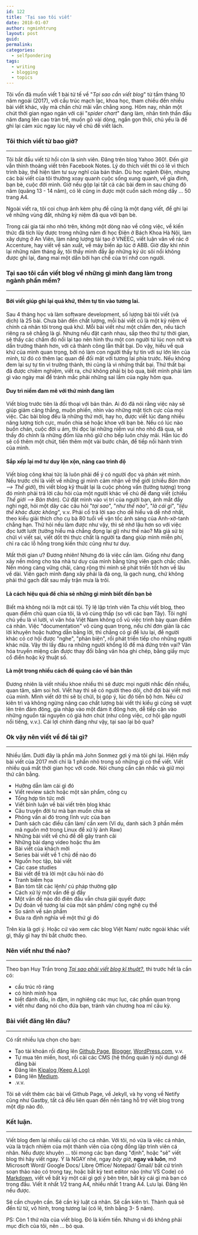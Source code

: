 ```yaml
---
id: 122
title: 'Tại sao tôi viết'
date: 2018-01-07  
author: ngminhtrung
layout: post
guid: 
permalink: 
categories:
  - selfpondering
tags:
  - writing
  - blogging
  - topics
---
```


Tôi vốn đã muốn viết 1 bài tử tế về "*Tại sao cần viết blog*" từ tầm tháng 10 năm ngoái (2017), với cấu trúc mạch lạc, khoa học, tham chiếu đến nhiều bài viết khác, vậy mà chần chừ mãi vẫn chẳng xong. Hôm nay, nhân một chút thời gian ngao ngán với cái "*spider chart*" đang làm, nhân tinh thần đầu năm đang lên cao tràn trề, muốn gõ vài dòng, ngắn gọn thôi, chủ yếu là để ghi lại cảm xúc ngay lúc này về chủ đề viết lách. 

### Tôi thích viết từ bao giờ?
---
Tôi bắt đầu viết từ hồi còn là sinh viên. Đăng trên blog Yahoo 360!. Đến giờ vẫn thỉnh thoảng viết trên Facebook Notes. Lý do thích viết thì có lẽ vì thích trình bày, thể hiện tâm tư suy nghĩ của bản thân. Dù học ngành Điện, nhưng các bài viết của tôi thường xoay quanh cuộc sống xung quanh, về gia đình, bạn bè, cuộc đời mình. Giờ nếu gộp lại tất cả các bài đem in sau chừng đó năm (quãng 13 - 14 năm), có lẽ cũng in được một cuốn sách mỏng dầy ... 50 trang A4. 

Ngoài viết ra, tôi coi chụp ảnh kèm phụ đề cũng là một dạng viết, để ghi lại về những vùng đất, những kỷ niệm đã qua với bạn bè. 

Trong cái gia tài nho nhỏ trên, không một dòng nào về công việc, về kiến thức đã tích lũy được trong những năm đi học Điện ở Bách Khoa Hà Nội, làm xây dựng ở An Viên, làm năng lượng tái tạo ở VNEEC, viết luận văn về rác ở Accenture, hay viết về sản xuất, về máy biến áp lúc ở ABB. Giờ đây khi nhìn lại những năm tháng ấy, tôi thấy mình đầy ắp những ký ức sôi nổi không được ghi lại, đang mai một dần bởi hạn chế của trí nhớ con người.  

### Tại sao tôi cần viết blog về những gì mình đang làm trong ngành phần mềm?
---
#### Bởi viết giúp ghi lại quá khứ, thêm tự tin vào tương lai.

Sau 4 tháng học và làm software development, số lượng bài tôi viết (và dịch) là 25 bài. Chưa bàn đến chất lượng, mỗi bài viết cũ là một kỷ niệm về chính cá nhân tôi trong quá khứ. Mỗi bài viết như một chấm đen, nếu tách riêng ra sẽ chẳng là gì. Nhưng nếu đặt cạnh nhau, sắp theo thứ tự thời gian, sẽ thấy các chấm đó nối lại tạo nên hình thu một con người từ lúc non nớt và dần trưởng thành hơn, với cả thành công lẫn thất bại. Do vậy, hiểu về quá khứ của mình quan trọng, bởi nó làm con người thấy tự tin với sự lớn lên của mình, từ đó có thêm lạc quan để đối mặt với tương lai phía trước. Nếu không đem lại sự tự tin vì trưởng thành, thì cũng là vì những thất bại. Thứ thất bại đã được chiêm nghiệm, viết ra, chứ không phải bị bỏ qua, biết mình phải làm gì vào ngày mai để tránh mắc phải những sai lầm của ngày hôm qua. 

#### Duy trì niềm đam mê với thứ mình đang làm

Viết blog trước tiên là đối thoại với bản thân. Ai đó đã nói rằng việc này sẽ giúp giảm căng thẳng, muộn phiền, nhìn vào những mặt tích cực của mọi việc. Các bài blog đều là những thứ mới, hay ho, được viết lúc đang nhiều năng lượng tích cực, muốn chia sẻ hoặc khoe với bạn bè. Nếu có lúc nào buồn chán, cuộc đời u ám, thì đọc lại những niềm vui nho nhỏ đã qua, sẽ thấy đó chính là những đốm lửa nhỏ giữ cho bếp luôn cháy mãi. Hẳn lúc đó sẽ cố thêm một chút, tiến thêm một vài bước chân, để tiếp nối hành trình của mình.

#### Sắp xếp lại mớ tư duy lộn xộn, nâng cao trình độ

Viết blog công khai tức là luôn phải để ý có người đọc và phán xét mình. Nếu trước chỉ là viết về những gì mình cảm nhận về thế giới (chiều *Bản thân --> Thế giới*), thì viết blog kỹ thuật lại là cuộc phỏng vấn (tưởng tượng) trong đó mình phải trả lời câu hỏi của một người khác về chủ đề đang viết (chiều *Thế giới --> Bản thân*). Cứ đặt mình vào vị trí của người bạn, ánh mắt đầy nghi ngờ, hỏi một dãy các câu hỏi "*tại sao*", "*như thế nào*", "*là cái gì*", "*liệu thế khác được không*", v.v. Phải cố trả lời sao cho dễ hiểu và dễ nhớ nhất, theo kiểu giải thích cho cụ bà 80 tuổi về vận tốc ánh sáng của Anh-xờ-tanh chẳng hạn. Thử hỏi nếu làm được như vậy, thì sẽ nhớ lâu hơn so với việc đọc lướt lướt (tưởng hiểu mà chẳng đọng lại gì) như thế nào? Mà giả sử bị chửi vì viết sai, viết dốt thì thực chất là người ta đang giúp mình miễn phí, chỉ ra các lỗ hổng trong kiến thức cũng như tư duy.  

Mất thời gian ư? Đương nhiên! Nhưng đó là việc cần làm. Giống như đang xây nền móng cho tòa nhà tư duy của mình bằng từng viên gạch chắc chắn. Nền móng càng vững chãi, càng rộng thì mình sẽ phát triển tốt hơn về lâu về dài. Viên gạch mình đang xây phải là đá ong, là gạch nung, chứ không phải thứ gạch đất sau mấy trận mưa là trôi. 

#### Là cách hiệu quả để chia sẻ những gì mình biết đến bạn bè

Biết mà không nói là một cái tội. Tỷ lệ lập trình viên Ta chịu viết blog, theo quan điểm chủ quan của tôi, là vô cùng thấp (so với các bạn Tây). Tôi nghĩ chủ yếu là vì lười, vì văn hóa Việt Nam không cổ vũ việc trình bày quan điểm cá nhân. Việc "documentation" vô cùng quan trọng, nếu chỉ đơn giản là các lời khuyên hoặc hướng dẫn bằng lời, thì chẳng có gì để lưu lại, để người khác có cơ hội được "nghe", "phản biện", rồi phát triển tiếp cho những người khác nữa. Vậy thì lấy đâu ra những người khổng lồ để mà đứng trên vai? Văn hóa truyền miệng cần được thay đổi bằng văn hóa ghi chép, bằng giấy mực cổ điển hoặc kỹ thuật số. 

#### Là một trong nhiều cách để quảng cáo về bản thân

Đương nhiên là viết nhiều khoe nhiều thì sẽ được mọi người nhắc đến nhiều, quan tâm, săm soi hơi. Viết hay thì sẽ có người theo dõi, chờ đợi bài viết mơi của mình. Mình viết dở thì sẽ bị chửi, bị góp ý, lúc đó tiến bộ hơn. Nếu cứ kiên trì và không ngừng nâng cao chất lượng bài viết thì kiểu gì cũng sẽ vượt lên trên đám đông, gia nhập vào một đám ít đông hơn, dễ tiếp cận vào những nguồn tài nguyên có giá hơn chút (như công việc, cơ hội gặp người nổi tiếng, v.v.). Cái lợi chính đáng như vậy, tại sao lại bỏ qua? 

### Ok vậy nên viết về đề tài gì?
---

Nhiều lắm. Dưới đây là phần mà John Sonmez gợi ý mà tôi ghi lại. Hiện mấy bài viết của 2017 mới chỉ là 1 phần nhỏ trong số những gì có thể viết. Viết nhiều quá mất thời gian học với code. Nói chung cần cân nhắc và giữ mọi thứ cân bằng. 

- Hưỡng dẫn làm cái gì đó
- Viết review sách hoặc một sản phẩm, công cụ
- Tổng hợp tin tức mới
- Viết bình luận về bài viết trên blog khác
- Câu truyện đời tư mà bạn muốn chia sẻ 
- Phỏng vấn ai đó trong lĩnh vực của bạn
- Danh sách các điều cần làm/ cần xem (Ví dụ, danh sách 3 phần mềm mã nguồn mở trong Linux để xử lý ảnh Raw)
- Những bài viết về chủ đề dễ gây tranh cãi
- Những bài dạng video hoặc thu âm
- Bài viết của khách mời
- Series bài viết về 1 chủ đề nào đó
- Nguồn học tập, bài viết
- Các case studies
- Bài viết để trả lời một câu hỏi nào đó
- Tranh biếm họa
- Bản tóm tắt các lệnh/ cú pháp thường gặp
- Cách xử lý một vấn đề gì đấy
- Một vấn đề nào đó điên đầu vẫn chưa giải quyết được
- Dự đoán về tương lai của một sản phẩm/ công nghệ cụ thể
- So sánh về sản phẩm
- Đưa ra định nghĩa về một thứ gì đó

Trên kia là gợi ý. Hoặc cứ vào xem các blog Việt Nam/ nước ngoài khác viết gì, thấy gì hay thì bắt chước theo. 

### Nên viết như thế nào?
---

Theo bạn Huy Trần trong [*Tại sao phải viết blog kĩ thuật?*](https://thefullsnack.com/posts/lam-the-nao-viet-blog-ki-thuat.html?t=1515034417189), thì trước hết là cần có:
- cấu trúc rõ ràng
- có hình minh họa
- biết đánh dấu, in đậm, in nghiêng các mục lục, các phần quan trọng
- viết như đang nói cho đứa bạn, tránh văn chương hoa mĩ cầu kỳ. 

### Bài viết đăng lên đâu?
---
Có rất nhiều lựa chọn cho bạn:
- Tạo tài khoản rồi đăng lên [Github Page](https://pages.github.com/), [Blogger](https://www.blogger.com), [WordPress.com](https://wordpress.com), v.v.
- Tự mua tên miền, host, rồi cài các CMS (hệ thống quản lý nội dung) để đăng bài
- Đăng lên [Kipalog (Keep A Log)](https://kipalog.com/posts)
- Đăng lên [Medium](https://help.medium.com/hc/en-us/articles/225168768-Write-post).
- .v.v.

Tôi sẽ viết thêm các bài về Github Page, về Jekyll, và hy vọng về Netify cũng như Gastby, tất cả đều liên quan đến nền tảng hỗ trợ viết blog trong một dịp nào đó. 

### Kết luận. 
---

Viết blog đem lại nhiều cái lợi cho cá nhân. Với tôi, nó vừa là việc cá nhân, vừa là trách nhiệm của một thành viên của cộng đồng lập trình viên cá nhân. Nếu được khuyên ... tôi mong các bạn đang "định", hoặc "sẽ" viết blog thì hãy viết ngay. Ý là NGAY nhé, ngay *bây giờ*, **ngay và luôn**, mở Microsoft Word/ Google Docs/ Libre Office/ Notepad/ Gmail/ bất cứ trình soạn thảo nào có trong tay, hoặc bất kỳ text editor nào (như VS Code) có [Markdown](https://vi.wikipedia.org/wiki/Markdown), viết về bất kỳ một cái gì gợi ý bên trên, bất kỳ cái gì mà bạn có trong đầu. Viết ít nhất 1/2 trang A4, nhiều nhất 1 trang A4. Lưu lại. Đăng lên nếu được. 

Sẽ cần chuyên cần. Sẽ cần kỷ luật cá nhân. Sẽ cần kiên trì. Thành quả sẽ đến từ từ, vô hình, trong tương lai (có lẽ, tính bằng 3- 5 năm).

PS: Còn 1 thứ nữa của viết blog. Đó là kiếm tiền. Nhưng vì đó không phải mục đích của tôi, nên ... bỏ qua. 